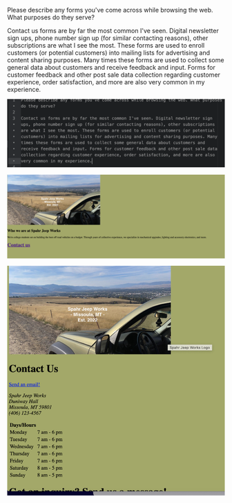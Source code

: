 Please describe any forms you've come across while browsing the web. What purposes do they serve?

Contact us forms are by far the most common I've seen. Digital newsletter sign ups, phone number sign up (for similar contacting reasons), other subscriptions are what I see the most. These forms are used to enroll customers (or potential customers) into mailing lists for advertising and content sharing purposes. Many times these forms are used to collect some general data about customers and receive feedback and input. Forms for customer feedback and other post sale data collection regarding customer experience, order satisfaction, and more are also very common in my experience.

![readme screenshot](./images/assignment-07-screenshot.png)

![readme screenshot](./images/HP.png)

![readme screenshot](./images/CP.png)
